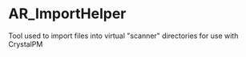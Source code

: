 # AR_ImportHelper
Tool used to import files into virtual "scanner" directories for use with CrystalPM
